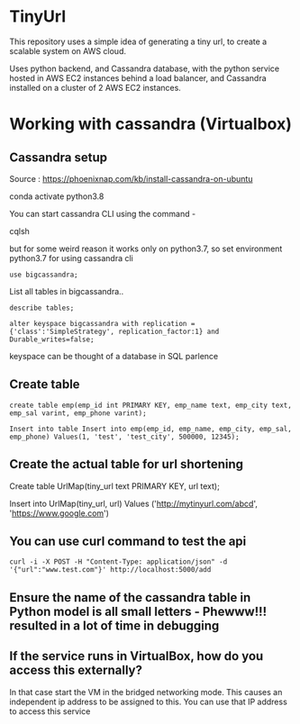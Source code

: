 # TinyUrl
This repository uses a simple idea of generating a tiny url, to create a scalable system on AWS cloud. 

Uses python backend, and Cassandra database, with the python service hosted in AWS EC2 instances behind a load balancer, and Cassandra installed on a cluster of 2 AWS EC2 instances. 

# Working with cassandra (Virtualbox)


## Cassandra setup
Source : https://phoenixnap.com/kb/install-cassandra-on-ubuntu

conda activate python3.8<p>

You can start cassandra CLI using the command - 
<p>cqlsh<p>
but for some weird reason it works only on python3.7, so set environment python3.7 for using cassandra cli

`use bigcassandra;`

List all tables in bigcassandra..

`describe tables;`

`alter keyspace bigcassandra with replication = {'class':'SimpleStrategy', replication_factor:1} and Durable_writes=false;`

keyspace can be thought of a database in SQL parlence

## Create table
`create table emp(emp_id int PRIMARY KEY, emp_name text, emp_city text, emp_sal varint, emp_phone varint);`

`Insert into table
Insert into emp(emp_id, emp_name, emp_city, emp_sal, emp_phone) Values(1, 'test', 'test_city', 500000, 12345);
`


## Create the actual table for url shortening
Create table UrlMap(tiny_url text PRIMARY KEY, url text);

Insert into UrlMap(tiny_url, url) Values ('http://mytinyurl.com/abcd', 'https://www.google.com')

## You can use curl command to test the api

`curl -i -X POST -H "Content-Type: application/json" -d '{"url":"www.test.com"}' http://localhost:5000/add`

## Ensure the name of the cassandra table in Python model is all small letters - Phewww!!! resulted in a lot of time in debugging

## If the service runs in VirtualBox, how do you access this externally?

In that case start the VM in the bridged networking mode. This causes an independent ip address to be assigned to this. You can use that IP address to access this service